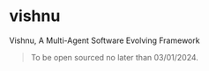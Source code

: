 # vishnu
Vishnu, A Multi-Agent Software Evolving Framework

> To be open sourced no later than 03/01/2024.
